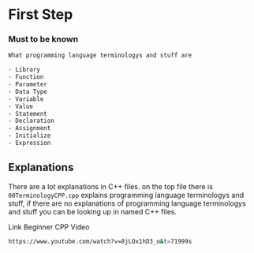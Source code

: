 # First Step

### Must to be known
```bash
What programming language terminologys and stuff are

- Library
- Function
- Parameter
- Data Type
- Variable
- Value
- Statement
- Declaration
- Assignment
- Initialize
- Expression
```

## Explanations

There are a lot explanations in C++ files. on the top file there is `00TerminologyCPP.cpp` explains
programming language terminologys and stuff, if there are no explanations of programming language
terminologys and stuff you can be looking up in named C++ files.

Link Beginner CPP Video
```bash
https://www.youtube.com/watch?v=8jLOx1hD3_o&t=71999s
```
